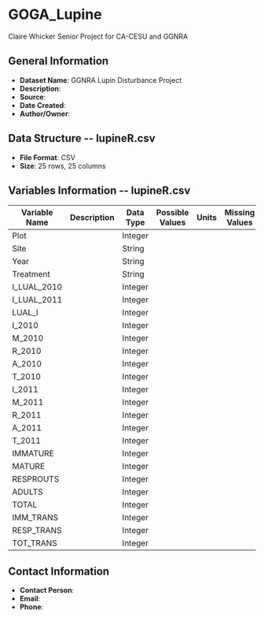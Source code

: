 # GOGA_Lupine

Claire Whicker Senior Project for CA-CESU and GGNRA

## General Information
- **Dataset Name**: GGNRA Lupin Disturbance Project
- **Description**: 
- **Source**: 
- **Date Created**: 
- **Author/Owner**: 

## Data Structure -- lupineR.csv
- **File Format**: CSV
- **Size**: 25 rows, 25 columns

## Variables Information -- lupineR.csv
| Variable Name  | Description                              | Data Type | Possible Values      | Units  | Missing Values |
|----------------|------------------------------------------|-----------|----------------------|--------|----------------|
| Plot           | | Integer |
| Site           | | String |
| Year           | | String |
| Treatment      | | String | 
| I_LUAL_2010    | | Integer |
| I_LUAL_2011    | | Integer | 
| LUAL_I         | | Integer | 
| I_2010         | | Integer |
| M_2010         | | Integer |
| R_2010         | | Integer |
| A_2010         | | Integer |
| T_2010         | | Integer |
| I_2011         | | Integer |
| M_2011         | | Integer |
| R_2011         | | Integer |
| A_2011         | | Integer |
| T_2011         | | Integer |
| IMMATURE       | | Integer |
| MATURE         | | Integer |
| RESPROUTS      | | Integer |
| ADULTS         | | Integer |
| TOTAL          | | Integer |
| IMM_TRANS      | | Integer |
| RESP_TRANS     | | Integer |
| TOT_TRANS      | | Integer |

## Contact Information
- **Contact Person**: 
- **Email**:
- **Phone**:
